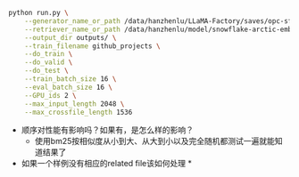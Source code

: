
```bash
python run.py \
    --generator_name_or_path /data/hanzhenlu/LLaMA-Factory/saves/opc-sft-v1 \
    --retriever_name_or_path /data/hanzhenlu/model/snowflake-arctic-embed-xs \
    --output_dir outputs/ \
    --train_filename github_projects \
    --do_train \
    --do_valid \
    --do_test \
    --train_batch_size 16 \
    --eval_batch_size 16 \
    --GPU_ids 2 \
    --max_input_length 2048 \
    --max_crossfile_length 1536 
```

* 顺序对性能有影响吗？如果有，是怎么样的影响？
    * 使用bm25按相似度从小到大、从大到小以及完全随机都测试一遍就能知道结果了
* 如果一个样例没有相应的related file该如何处理
    * 